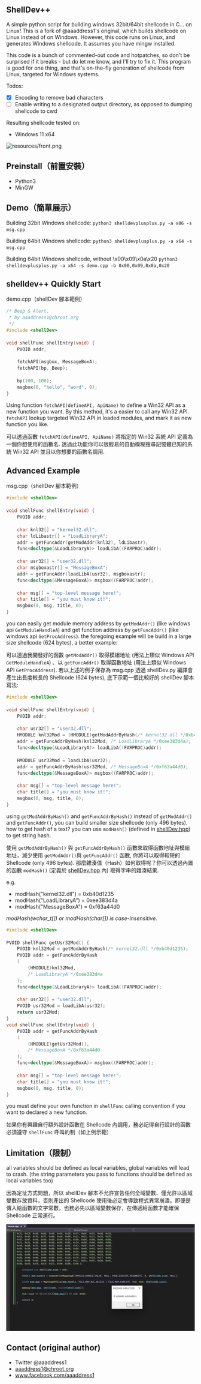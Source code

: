 
## ShellDev++

A simple python script for building windows 32bit/64bit shellcode in C... on Linux!
This is a fork of @aaaddress1's original, which builds shellcode on Linux instead of on Windows. 
However, this code runs on Linux, and generates Windows shellcode. It assumes you have mingw installed. 

This code is a bunch of commented-out code and hotpatches, so don't be surprised if it breaks - but do let me know, and I'll try to fix it. 
This program is good for one thing, and that's on-the-fly generation of shellcode from Linux, targeted for Windows systems. 

Todos:
- [X] Encoding to remove bad characters
- [ ] Enable writing to a designated output directory, as opposed to dumping shellcode to cwd

Resulting shellcode tested on:
- Windows 11 x64

![resources/front.png](resource/front.png?raw=true)

## Preinstall（前置安裝）
* Python3
* MinGW

## Demo（簡單展示）

Building 32bit Windows shellcode:
`python3 shelldevplusplus.py -a x86 -s msg.cpp`

Building 64bit Windows shellcode:
`python3 shelldevplusplus.py -a x64 -s msg.cpp`

Building 64bit Windows shellcode, without \x00\x09\x0a\x20
`python3 shelldevplusplus.py -a x64 -s demo.cpp -b 0x00,0x09,0x0a,0x20`

## shelldev++ Quickly Start 

demo.cpp（shellDev 腳本範例）

```c
/* Beep & Alert.
 * by aaaddress1@chroot.org
 */
#include <shellDev>

void shellFunc shellEntry(void) {
    PVOID addr;

	fetchAPI(msgbox, MessageBoxA);
	fetchAPI(bp, Beep);

	bp(100, 100);
	msgbox(0, "hello", "word", 0);
}
```
Using function `fetchAPI(defineAPI, ApiName)` to define a Win32 API as a new function you want. By this method, it's a easier to call any Win32 API. `fetchAPI` lookup targeted Win32 API in loaded modules, and mark it as new function you like.

可以透過函數 `fetchAPI(defineAPI, ApiName)` 將指定的 Win32 系統 API 定義為一個你想使用的函數名. 透過此功能你可以很輕易的自動模糊搜尋記憶體已知的系統 Win32 API 並且以你想要的函數名調用.

## Advanced Example

msg.cpp（shellDev 腳本範例）

```cpp
#include <shellDev>

void shellFunc shellEntry(void) {
    PVOID addr;

    char knl32[] = "kernel32.dll";
    char ldLibastr[] = "LoadLibraryA";
    addr = getFuncAddr(getModAddr(knl32), ldLibastr);
    func<decltype(&LoadLibraryA)> loadLibA((FARPROC)addr);

    char usr32[] = "user32.dll";
    char msgboxastr[] = "MessageBoxA";
    addr = getFuncAddr(loadLibA(usr32), msgboxastr);
    func<decltype(&MessageBoxA)> msgbox((FARPROC)addr);

    char msg[] = "top-level message here!";
    char title[] = "you must know it!";
    msgbox(0, msg, title, 0);
}
```

you can easily get module memory address by `getModAddr()` (like windows api `GetModuleHandleA`) and get function address by `getFuncAddr()` (like windows api `GetProcAddress`). the foregoing example will be build in a large size shellcode (624 bytes), a better example:


可以透過我開發好的函數 `getModAddr()` 取得模組地址 (用法上類似 Windows API `GetModuleHandleA`) 、以 `getFuncAddr()` 取得函數地址 (用法上類似 Windows API `GetProcAddress`). 若以上述的例子保存為 msg.cpp 透過 shellDev.py 編譯會產生出長度較長的 Shellcode (624 bytes), 底下示範一個比較好的 shellDev 腳本寫法:

```cpp
#include <shellDev>

void shellFunc shellEntry(void) {
	PVOID addr;

	char usr32[] = "user32.dll";
	HMODULE knl32Mod = (HMODULE)getModAddrByHash(/* kernel32.dll */0xb40d1235);
	addr = getFuncAddrByHash(knl32Mod, /* LoadLibraryA */0xee383d4a);
	func<decltype(&LoadLibraryA)> loadLibA((FARPROC)addr);

	HMODULE usr32Mod = loadLibA(usr32); 
	addr = getFuncAddrByHash(usr32Mod, /* MessageBoxA */0xf63a44d0);
	func<decltype(&MessageBoxA)> msgbox((FARPROC)addr);

	char msg[] = "top-level message here!";
	char title[] = "you must know it!";
	msgbox(0, msg, title, 0);
}
```

using `getModAddrByHash()` and `getFuncAddrByHash()` instead of `getModAddr()` and `getFuncAddr()`, you can build smaller size shellcode (only 496 bytes). how to get hash of a text? you can use `modHash()` (defined in [shellDev.hpp](shellDev.hpp)) to get string hash.

使用 `getModAddrByHash()` 與 `getFuncAddrByHash()` 函數來取得函數地址與模組地址，減少使用 `getModAddr()`與 `getFuncAddr()` 函數, 你將可以取得較短的 Shellcode (only 496 bytes). 那麼雜湊值（Hash）如何取得呢？你可以透過內置的函數 `modHash()` (定義於 [shellDev.hpp](https://github.com/aaaddress1/shellDev.py/blob/master/shellDev.hpp) 內) 取得字串的雜湊結果.

e.g. 
* modHash("kernel32.dll") = 0xb40d1235
* modHash("LoadLibraryA") = 0xee383d4a
* modHash("MessageBoxA") = 0xf63a44d0

*modHash(wchar_t[]) or modHash(char[]) is case-insensitive.*

```cpp
#include <shellDev>

PVOID shellFunc getUsr32Mod() {
	PVOID knl32Mod = getModAddrByHash(/* kernel32.dll */0xb40d1235);
	PVOID addr = getFuncAddrByHash
	(
		(HMODULE)knl32Mod, 
		/* LoadLibraryA */0xee383d4a
	);
	func<decltype(&LoadLibraryA)> loadLibA((FARPROC)addr);

	char usr32[] = "user32.dll";
	PVOID usr32Mod = loadLibA(usr32); 
	return usr32Mod;
}
void shellFunc shellEntry(void) {
	PVOID addr = getFuncAddrByHash
	(
		(HMODULE)getUsr32Mod(),
		/* MessageBoxA */0xf63a44d0
	);
	func<decltype(&MessageBoxA)> msgbox((FARPROC)addr);

	char msg[] = "top-level message here!";
	char title[] = "you must know it!";
	msgbox(0, msg, title, 0);
}
```

you must define your own function in `shellFunc` calling convention if you want to declared a new function.

如果你有興趣自行額外設計函數在 Shellcode 內調用，務必記得自行設計的函數必須遵守 `shellFunc` 呼叫約制（如上例示範）

## Limitation（限制）

all variables should be defined as local variables, global variables will lead to crash. (the string parameters you pass to functions should be defined as local variables too)

因為定址方式問題，所以 shellDev 腳本不允許宣告任何全域變數、僅允許以區域變數存放資料，否則產出的 Shellcode 使用後必定會導致程式異常崩潰。即便是傳入給函數的文字常數，也務必先以區域變數保存，在傳遞給函數才能確保 Shellcode 正常運行。

![resources/popup.png](resources/popup.png?raw=true)

## Contact (original author)

* Twitter @aaaddress1
* aaaddress1@chroot.org
* www.facebook.com/aaaddress1
